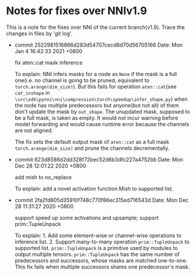 # Notes for fixes over NNIv1.9
This is a note for the fixes over NNI of the current branch(v1.9). Trace the changes in files by 'git log'.

* commit 2522981516866d283d54707cecd8d70d56705166
Date:   Mon Jan 4 16:42:33 2021 +0800

    fix aten::cat mask inference

    To explain: NNI infers masks for a node as `None` if the mask is a full one(i.e. no channel is going to be pruned, equivalent to `torch.arange(dim_size)`). But this fails for operation `aten::cat`(see `cat_inshape` in `\src\sdk\pynni\nni\compression\torch\speedup\infer_shape.py`) when the node has multiple predecessors but anyone(but not all) of them don't update the mask by `out_shape`. The unupdated mask, supposed to be a full mask, is taken as empty. It would not incur warning before model forwarding and would cause runtime error because the channels are not aligned.

    The fix sets the default output mask of `aten::cat` as a full mask `torch.arange(dim_size)` and prune the channels decrementally.

* commit 623d8586d2dd328f72bec52d6b3dfc227a4752bb
Date:   Mon Dec 28 12:01:22 2020 +0800

    add mish to no_replace

    To explain: add a novel activation function Mish to supported list.

* commit 2fa2fd805d35910f748c770f86ec315ed716543d
Date:   Mon Dec 28 11:31:27 2020 +0800

    support speed up some activations and upsample; support prim::TupleUnpack

    To explain: 1. Add some element-wise or channel-wise operations to inference list. 2. Support many-to-many operation `prim::TupleUnpack` to supported list. `prim::TupleUnpack` is a primitive used by modules to output multiple tensors. `prim::TupleUnpack` has the same number of predecessors and successors, whose masks are matched one-to-one. This fix fails when multiple successors shares one predecessor's mask.